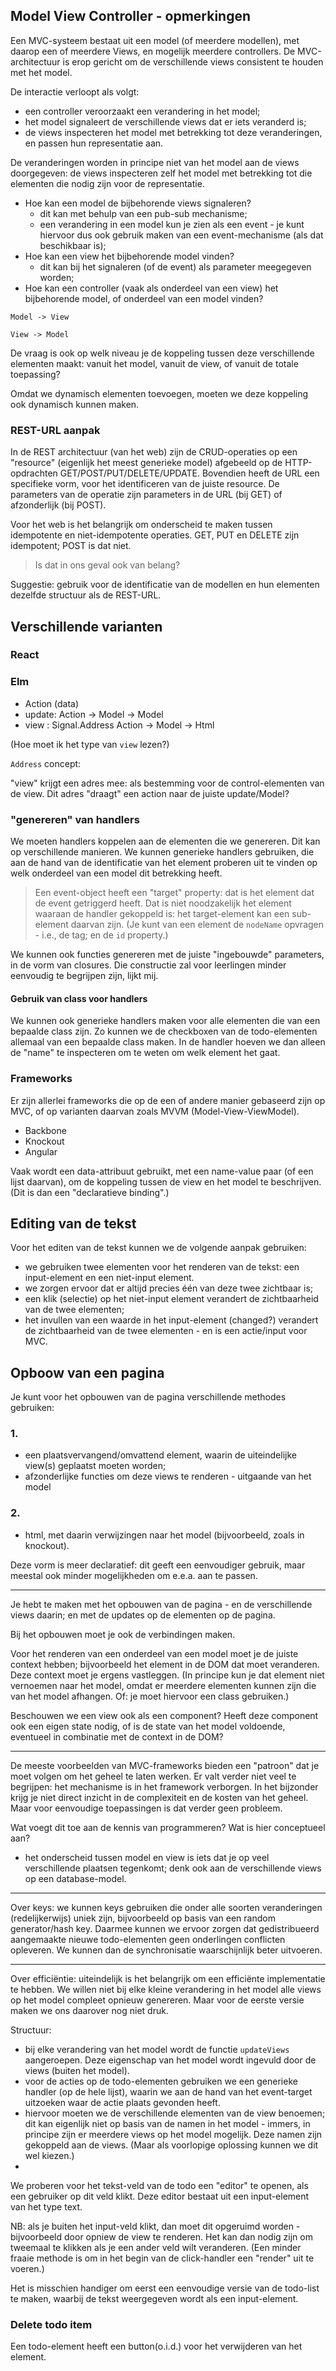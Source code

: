 ## Model View Controller - opmerkingen

Een MVC-systeem bestaat uit een model (of meerdere modellen), met daarop een of meerdere Views, en mogelijk meerdere controllers. De MVC-architectuur is erop gericht om de verschillende views consistent te houden met het model.

De interactie verloopt als volgt:

* een controller veroorzaakt een verandering in het model;
* het model signaleert de verschillende views dat er iets veranderd is;
* de views inspecteren het model met betrekking tot deze veranderingen, en passen hun representatie aan.

De veranderingen worden in principe niet van het model aan de views doorgegeven: de views inspecteren zelf het model met betrekking tot die elementen die nodig zijn voor de representatie.

* Hoe kan een model de bijbehorende views signaleren?
    * dit kan met behulp van een pub-sub mechanisme;
    * een verandering in een model kun je zien als een event - je kunt hiervoor dus ook gebruik maken van een event-mechanisme (als dat beschikbaar is);
* Hoe kan een view het bijbehorende model vinden?
    * dit kan bij het signaleren (of de event) als parameter meegegeven worden;
* Hoe kan een controller (vaak als onderdeel van een view) het bijbehorende model, of onderdeel van een model vinden?

`Model -> View`

`View -> Model`

De vraag is ook op welk niveau je de koppeling tussen deze verschillende elementen maakt: vanuit het model, vanuit de view, of vanuit de totale toepassing?

Omdat we dynamisch elementen toevoegen, moeten we deze koppeling ook dynamisch kunnen maken.

### REST-URL aanpak

In de REST architectuur (van het web) zijn de CRUD-operaties op een "resource" (eigenlijk het meest generieke model) afgebeeld op de HTTP-opdrachten GET/POST/PUT/DELETE/UPDATE. Bovendien heeft de URL een specifieke vorm, voor het identificeren van de juiste resource. De parameters van de operatie zijn parameters in de URL (bij GET) of afzonderlijk (bij POST).

Voor het web is het belangrijk om onderscheid te maken tussen idempotente en niet-idempotente operaties. GET, PUT en DELETE zijn idempotent; POST is dat niet.

> Is dat in ons geval ook van belang?

Suggestie: gebruik voor de identificatie van de modellen en hun elementen dezelfde structuur als de REST-URL. 

## Verschillende varianten

### React

### Elm

* Action (data)
* update: Action -> Model -> Model
* view : Signal.Address Action -> Model -> Html

(Hoe moet ik het type van `view` lezen?)

`Address` concept: 

"view" krijgt een adres mee: als bestemming voor de control-elementen van de view. Dit adres "draagt" een action naar de juiste update/Model?

### "genereren" van handlers

We moeten handlers koppelen aan de elementen die we genereren. Dit kan op verschillende manieren. We kunnen generieke handlers gebruiken, die aan de hand van de identificatie van het element proberen uit te vinden op welk onderdeel van een model dit betrekking heeft.

> Een event-object heeft een "target" property: dat is het element dat de event getriggerd heeft. Dat is niet noodzakelijk het element waaraan de handler gekoppeld is: het target-element kan een sub-element daarvan zijn. (Je kunt van een element de `nodeName` opvragen - i.e., de tag; en de `id` property.)

We kunnen ook functies genereren met de juiste "ingebouwde" parameters, in de vorm van closures. Die constructie zal voor leerlingen minder eenvoudig te begrijpen zijn, lijkt mij.

#### Gebruik van class voor handlers

We kunnen ook generieke handlers maken voor alle elementen die van een bepaalde class zijn. Zo kunnen we de checkboxen van de todo-elementen allemaal van een bepaalde class maken. In de handler hoeven we dan alleen de "name" te inspecteren om te weten om welk element het gaat.

### Frameworks

Er zijn allerlei frameworks die op de een of andere manier gebaseerd zijn op MVC, of op varianten daarvan zoals MVVM (Model-View-ViewModel).

* Backbone
* Knockout
* Angular

Vaak wordt een data-attribuut gebruikt, met een name-value paar (of een lijst daarvan), om de koppeling tussen de view en het model te beschrijven. (Dit is dan een "declaratieve binding".)

## Editing van de tekst

Voor het editen van de tekst kunnen we de volgende aanpak gebruiken:

* we gebruiken twee elementen voor het renderen van de tekst: een input-element en een niet-input element.
* we zorgen ervoor dat er altijd precies één van deze twee zichtbaar is;
* een klik (selectie) op het niet-input element verandert de zichtbaarheid van de twee elementen;
* het invullen van een waarde in het input-element (changed?) verandert de zichtbaarheid van de twee elementen - en is een actie/input voor MVC.

## Opboow van een pagina

Je kunt voor het opbouwen van de pagina verschillende methodes gebruiken:

### 1.

* een plaatsvervangend/omvattend element, waarin de uiteindelijke view(s) geplaatst moeten worden;
* afzonderlijke functies om deze views te renderen - uitgaande van het model

### 2.

* html, met daarin verwijzingen naar het model (bijvoorbeeld, zoals in knockout).

Deze vorm is meer declaratief: dit geeft een eenvoudiger gebruik, maar meestal ook minder mogelijkheden om e.e.a. aan te passen.

----

Je hebt te maken met het opbouwen van de pagina - en de verschillende views daarin; en met de updates op de elementen op de pagina.

Bij het opbouwen moet je ook de verbindingen maken.

Voor het renderen van een onderdeel van een model moet je de juiste context hebben; bijvoorbeeld het element in de DOM dat moet veranderen. Deze context moet je ergens vastleggen. (In principe kun je dat element niet vernoemen naar het model, omdat er meerdere elementen kunnen zijn die van het model afhangen. Of: je moet hiervoor een class gebruiken.)

Beschouwen we een view ook als een component? Heeft deze component ook een eigen state nodig, of is de state van het model voldoende, eventueel in combinatie met de context in de DOM?

----

De meeste voorbeelden van MVC-frameworks bieden een "patroon" dat je moet volgen om het geheel te laten werken. Er valt verder niet veel te begrijpen: het mechanisme is in het framework verborgen. In het bijzonder krijg je niet direct inzicht in de complexiteit en de kosten van het geheel. Maar voor eenvoudige toepassingen is dat verder geen probleem.

Wat voegt dit toe aan de kennis van programmeren? Wat is hier conceptueel aan?

* het onderscheid tussen model en view is iets dat je op veel verschillende plaatsen tegenkomt; denk ook aan de verschillende views op een database-model.

----

Over keys: we kunnen keys gebruiken die onder alle soorten veranderingen (redelijkerwijs) uniek zijn, bijvoorbeeld op basis van een random generator/hash key. Daarmee kunnen we ervoor zorgen dat gedistribueerd aangemaakte nieuwe todo-elementen geen onderlingen conflicten opleveren. We kunnen dan de synchronisatie waarschijnlijk beter uitvoeren.

----

Over efficiëntie: uiteindelijk is het belangrijk om een efficiënte implementatie te hebben. We willen niet bij elke kleine verandering in het model alle views op het model compleet opnieuw genereren. Maar voor de eerste versie maken we ons daarover nog niet druk.

Structuur:

* bij elke verandering van het model wordt de functie `updateViews` aangeroepen. Deze eigenschap van het model wordt ingevuld door de views (buiten het model).
* voor de acties op de todo-elementen gebruiken we een generieke handler (op de hele lijst), waarin we aan de hand van het event-target uitzoeken waar de actie plaats gevonden heeft.
* hiervoor moeten we de verschillende elementen van de view benoemen; dit kan eigenlijk niet op basis van de namen in het model - immers, in principe zijn er meerdere views op het model mogelijk. Deze namen zijn gekoppeld aan de views. (Maar als voorlopige oplossing kunnen we dit wel kiezen.)
* 

We proberen voor het tekst-veld van de todo een "editor" te openen, als een gebruiker op dit veld klikt. Deze editor bestaat uit een input-element van het type text.

NB: als je buiten het input-veld klikt, dan moet dit opgeruimd worden - bijvoorbeeld door opniew de view te renderen. Het kan dan nodig zijn om tweemaal te klikken als je een ander veld wilt veranderen.
(Een minder fraaie methode is om in het begin van de click-handler een "render" uit te voeren.)

Het is misschien handiger om eerst een eenvoudige versie van de todo-list te maken, waarbij de tekst weergegeven wordt als een input-element.

### Delete todo item

Een todo-element heeft een button(o.i.d.) voor het verwijderen van het element.
